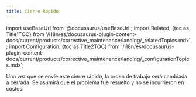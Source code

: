 ```yaml
---
title: Cierre Rápido
---
```


import useBaseUrl from '@docusaurus/useBaseUrl'; 
import Related, {toc as Title1TOC} from '/i18n/es/docusaurus-plugin-content-docs/current/products/corrective_maintenance/landing/_relatedTopics.mdx'; 
import Configuration, {toc as Title2TOC} from '/i18n/es/docusaurus-plugin-content-docs/current/products/corrective_maintenance/landing/_configurationTopics.mdx'; 


Una vez que se envíe este cierre rápido, la orden de trabajo será cambiada a cerrada.
Se asumirá que el problema fue resuelto y no se incurrieron en costos.